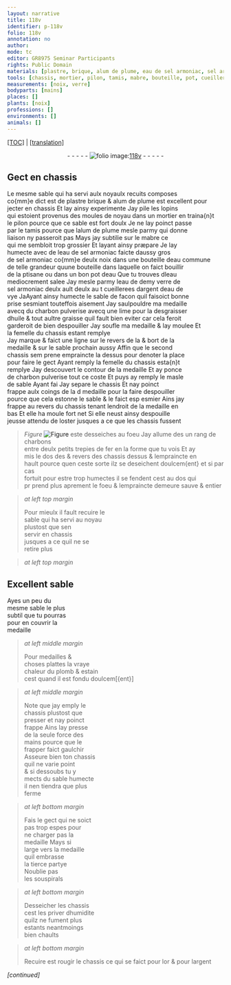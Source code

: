 ```yaml
---
layout: narrative
title: 118v
identifier: p-118v
folio: 118v
annotation: no
author:
mode: tc
editor: GR8975 Seminar Participants
rights: Public Domain
materials: [plastre, brique, alum de plume, eau de sel armoniac, sel armoniac, eau commune, ptisane, eau, eau de vye, charbon pulverise, huile, graisse, charbons, fer, plomb, estain, or, argent]
tools: [chassis, mortier, pilon, tamis, mabre, bouteille, pot, cueillerees dargent, lime, moulee, trepies]
measurements: [noix, verre]
bodyparts: [mains]
places: []
plants: [noix]
professions: []
environments: []
animals: []
---
```


<p><a href="{{ site.baseurl }}/diplomatic/" target="_blank">[TOC]</a> | <a href="{{ site.baseurl }}/texts/p-118v_tl/">[translation]</a></p><div class="folio" align="center">- - - - - <a href="http://gallica.bnf.fr/ark:/12148/btv1b10500001g/f242.item" target="_blank"><img src="https://cu-mkp.github.io/2017-workshop-edition/assets/photo-icon.png" alt="folio image: " style="display:inline-block; margin-bottom:-3px;"/>118v</a> - - - - - </div>  
  

## Gect en <span class="tl">chassis</span>

 
Le mesme sable qui ha servi aulx noyaulx recuits composes<br/> co{mm}e dict est de <span class="m">plastre</span> <span class="m">brique</span> & <span class="m">alum de plume</span> est excellent pour<br/> jecter en <span class="tl">chassis</span> Et lay ainsy experimente Jay pile les lopins<br/> qui estoient provenus des moules de noyau dans un <span class="tl">mortier</span> en traina{n}t<br/> le <span class="tl">pilon</span> pource que ce sable est fort doulx Je ne lay poinct passe<br/> par le <span class="tl">tamis</span> pource que l<span class="m">alum de plume</span> mesle parmy qui donne<br/> liaison ny passeroit pas Mays jay subtilie sur le <span class="tl">mabre</span> ce<br/> qui me sembloit trop grossier Et layant ainsy præpare Je lay<br/> humecte avec de l<span class="m">eau de sel armoniac</span> faicte daussy gros<br/> de <span class="m">sel armoniac</span> co{mm}e deulx <span class="ms"><span class="pa">noix</span></span> dans une <span class="tl">bouteille</span> d<span class="m">eau commune</span><br/> de telle grandeur quune <span class="tl">bouteille</span> dans laquelle on faict bouillir<br/> de la <span class="m">ptisane</span> ou dans un bon <span class="tl">pot</span> d<span class="m">eau</span> Que tu trouves <span class="del">d</span>l<span class="m">eau</span><br/> mediocrement salee Jay mesle parmy <span class="del">leau de</span> demy <span class="ms">verre</span> de<br/> <span class="m">sel armoniac</span> <span class="del">deulx ault</span> deulx <span class="del">au t</span> <span class="tl">cueillerees dargent</span> d<span class="m">eau de<br/> vye</span> <span class="del">Ja</span>Ayant ainsy humecte le sable de facon quil faisoict bonne<br/> prise sesmiant touteffois aisement Jay saulpouldre ma medaille<br/> avecq du <span class="m">charbon pulverise</span> avecq une <span class="tl">lime</span> pour la desgraisser<br/> d<span class="m">huile</span> & tout aultre <span class="m">graisse</span> quil fault bien eviter car cela <span class="del">feroit</span><br/> garderoit de bien despouiller Jay soufle ma medaille & lay <span class="tl">moulee</span> <span class="add">Et<br/> la femelle du <span class="tl">chassis</span> estant remplye</span><br/> Jay marque & faict une ligne sur le revers <span class="del">de la</span> & bort de la<br/> medaille & sur le sable prochain aussy Affin que le second<br/> <span class="tl">chassis</span> <span class="del">sem</span> prene empraincte la dessus pour denoter la place<br/> pour faire le gect <span class="del">Ayant remply</span> <span class="del">la femelle du <span class="tl">chassis</span> esta{n}t<br/> remplye</span> Jay descouvert le contour de la medaille Et ay ponce<br/> de <span class="m">charbon pulverise</span> tout ce coste Et puys ay remply le masle<br/> de sable <span class="del">Ayant fai</span> Jay separe le <span class="tl">chassis</span> Et nay poinct<br/> frappe aulx coings de la <span class="del">d</span> medaille pour la faire despouiller<br/> pource que cela estonne le sable & le faict <span class="del">esp</span> esmier Ains jay<br/> frappe au revers du <span class="tl">chassis</span> tenant lendroit de la medaille en<br/> bas Et elle ha moule fort net Si elle neust ainsy despouille<br/> jeusse attendu de loster jusques a ce que les <span class="tl">chassis</span> fussent<br/> 
> *Figure*
> <a href="https://drive.google.com/open?id=0B9-oNrvWdlO5Rm5qaUJCNWVFWlk" target="_blank"><img src="https://cu-mkp.github.io/GR8975-edition/assets/photo-icon.png" alt="Figure" style="display:inline-block; margin-bottom:-3px;"/></a>
 este desseiches au foeu Jay allume <span class="del">des</span> un rang de <span class="m">charbons</span><br/> entre deulx petits <span class="tl">trepies</span> de <span class="m">fer</span> en la forme que tu vois Et ay<br/> mis le dos <span class="del">des</span> & revers des <span class="tl">chassis</span> dessus & lempraincte en<br/> hault pource quen ceste sorte ilz se deseichent doulcem{ent} et si par cas<br/> fortuit pour estre trop humectes il se fendent cest au dos qui<br/> <span class="del">pr</span> prend plus aprement le foeu & lempraincte demeure sauve & entier
 
> *at left top margin*
> 
> 
>  Pour mieulx il fault recuire le<br/> sable qui ha servi au noyau<br/> plustost que sen<br/> servir en <span class="tl">chassis</span><br/> jusques a ce quil ne se<br/> retire plus
 
> *at left top margin*
> 
> 
> 
 

## Excellent sable

 
Ayes un peu du<br/> mesme sable le plus<br/> subtil que tu pourras<br/> pour en couvrir la<br/> medaille
 
> *at left middle margin*
> 
> 
>   Pour medailles &<br/> choses plattes la vraye<br/> chaleur du <span class="m">plomb</span> & <span class="m">estain</span><br/> cest quand il est fondu doulcem[{ent}]
 
> *at left middle margin*
> 
> 
>   Note que jay emply le<br/> <span class="tl">chassis</span> plustost que<br/> presser et nay poinct<br/> frappe Ains lay presse<br/> de la seule force des<br/> <span class="bp">mains</span> pource que le<br/> frapper faict gaulchir<br/> Asseure bien ton <span class="tl">chassis</span><br/> quil ne varie point<br/> & si dessoubs tu y<br/> mects du sable humecte<br/> il nen tiendra que plus<br/> ferme
 
> *at left bottom margin*
> 
> 
>   Fais le gect qui ne soict<br/> pas trop espes pour<br/> ne charger pas la<br/> medaille Mays si<br/> large vers la medaille<br/> quil embrasse<br/> la tierce partye<br/> Noublie pas<br/> les souspirals<br/> 
 
> *at left bottom margin*
> 
> 
>   Desseicher les <span class="tl">chassis</span><br/> cest les priver dhumidite<br/> quilz ne fument plus<br/> estants neantmoings<br/> bien chaults
 
> *at left bottom margin*
> 
> 
>   Recuire est rougir le <span class="tl">chassis</span> ce qui se faict pour l<span class="m">or</span> & pour l<span class="m">argent</span>
 
*[continued]*
 
